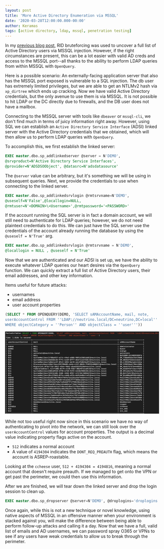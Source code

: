 ```yaml
---
layout: post
title: 'More Active Directory Enumeration via MSSQL'
date: '2020-03-28T12:00:00.000-00:00'
author: Keramas
tags: [active directory, ldap, mssql, penetration testing]
---
```


In my [previous blog post](https://keramas.github.io/2020/03/22/mssql-ad-enumeration.html), RID bruteforcing was used to uncover a full list of Active Directory users via MSSQL injection. However, if the right circumstances are present, this can be a lot easier with valid AD creds and access to the MSSQL port--all thanks to the ability to perform LDAP queries from within MSSQL with `OpenQuery`. 

Here is a possible scenario: An externally-facing application server that also has the MSSQL port exposed is vulnerable to a SQL injection. The db user has extremely limited privileges, but we are able to get an NTLMv2 hash via `xp_dirtree` which ends up cracking.
Now we have valid Active Directory credentials, but the only avenue to use them is via MSSQL. It is not possible to hit LDAP or the DC directly due to firewalls, and the DB user does not have a mailbox.

Connecting to the MSSQL server with tools like `dbeaver` or `mssql-cli`, we don't find much in terms of juicy information right away. However, using SQL we can establish an `Active Directory Service Interface` (ADSI) linked server with the Active Directory credentials that we obtained, which will then allow us to perform LDAP queries with `OpenQuery`.

To accomplish this, we first establish the linked server:

```sql
EXEC master.dbo.sp_addlinkedserver @server = N'DEMO', 
@srvproduct=N'Active Directory Service Interfaces', 
@provider=N'ADSDSOObject', @datasrc=N'adsdatasource'
```

The `@server` value can be arbitrary, but it's something we will be using in subsequent queries. Next, we provide the credentials to use when connecting to the linked server.

```sql
EXEC master.dbo.sp_addlinkedsrvlogin @rmtsrvname=N'DEMO',
@useself=N'False',@locallogin=NULL,
@rmtuser=N'<DOMAIN>\<Username>',@rmtpassword='<PASSWORD>'
```

If the account running the SQL server is in fact a domain account, we will still need to authenticate for LDAP queries; however, we do not need plaintext credentials to do this. We can just have the SQL server use the credentials of the account already running the database by using the `@useself = N'True'` arg.

```sql
EXEC master.dbo.sp_addlinkedsrvlogin @rmtsrvname = N'DEMO', 
@locallogin = NULL , @useself = N'True'
```

Now that we are authenticated and our ADSI is set up, we have the ability to execute whatever LDAP queries our heart desires via the `OpenQuery` function. We can quickly extract a full list of Active Directory users, their email addresses, and other key information.

Items useful for future attacks:
- usernames
- email address
- user account properties 

```sql
(SELECT * FROM OPENQUERY(DEMO, 'SELECT sAMAccountName, mail, note, 
userAccountControl FROM ''LDAP://neutrino.local/DC=neutrino,DC=local'' 
WHERE objectCategory = ''Person'' AND objectClass = ''user'''))
```

<img src="/assets/images/ldap_mssql_dump.png" border="1">

While not too useful right now since in this scenario we have no way of authenticating to pivot into the network, we can still look over the `userAccountControl` values for account properties. The output is a decimal value indicating property flags active on the account. 

- `512` indicates a normal account
- A value of `4194304` indicates the `DONT_REQ_PREAUTH` flag, which means the account is ASREP-roastable.

Looking at the `ccheese` user, `512 + 4194304 = 4194816`, meaning a normal account that doesn't require preauth. If we managed to get onto the VPN or get past the perimeter, we could then use this information. 

After we are finished, we will tear down the linked server and drop the login session to clean up.
```sql
EXEC master.dbo.sp_dropserver @server=N'DEMO', @droplogins='droplogins'
```

Once again, while this is not a new technique or novel knowledge, using native aspects of MSSQL in an offensive manner when your environment is stacked against you, will make the difference between being able to perform follow-up attacks and calling it a day. Now that we have a full, valid list of emails and AD usernames, we can password spray O365 or VPNs to see if any users have weak credentials to allow us to break through the perimeter. 

